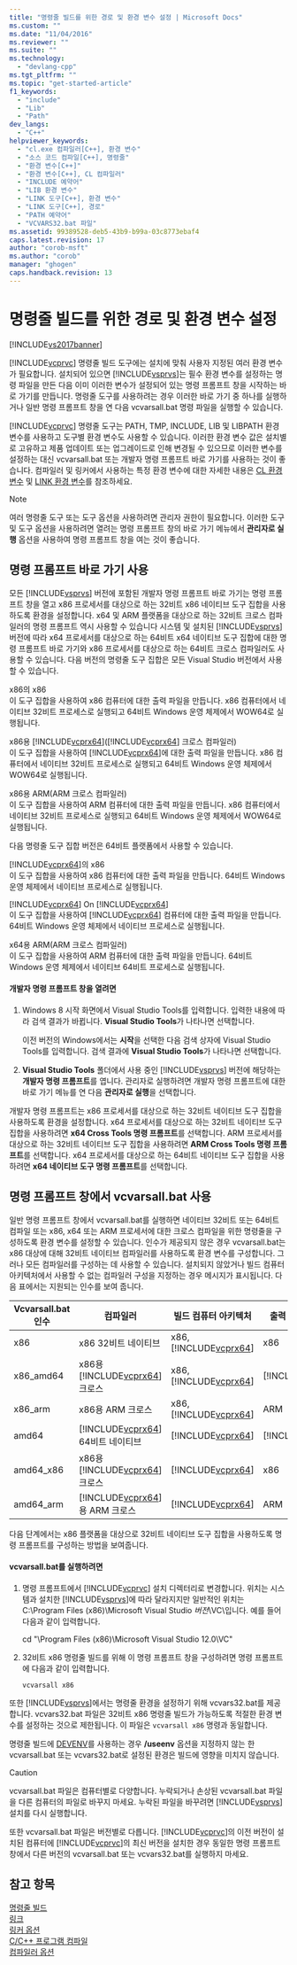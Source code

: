 ```yaml
---
title: "명령줄 빌드를 위한 경로 및 환경 변수 설정 | Microsoft Docs"
ms.custom: ""
ms.date: "11/04/2016"
ms.reviewer: ""
ms.suite: ""
ms.technology: 
  - "devlang-cpp"
ms.tgt_pltfrm: ""
ms.topic: "get-started-article"
f1_keywords: 
  - "include"
  - "Lib"
  - "Path"
dev_langs: 
  - "C++"
helpviewer_keywords: 
  - "cl.exe 컴파일러[C++], 환경 변수"
  - "소스 코드 컴파일[C++], 명령줄"
  - "환경 변수[C++]"
  - "환경 변수[C++], CL 컴파일러"
  - "INCLUDE 예약어"
  - "LIB 환경 변수"
  - "LINK 도구[C++], 환경 변수"
  - "LINK 도구[C++], 경로"
  - "PATH 예약어"
  - "VCVARS32.bat 파일"
ms.assetid: 99389528-deb5-43b9-b99a-03c8773ebaf4
caps.latest.revision: 17
author: "corob-msft"
ms.author: "corob"
manager: "ghogen"
caps.handback.revision: 13
---
```

# 명령줄 빌드를 위한 경로 및 환경 변수 설정
[!INCLUDE[vs2017banner](../assembler/inline/includes/vs2017banner.md)]

[!INCLUDE[vcprvc](../build/includes/vcprvc_md.md)] 명령줄 빌드 도구에는 설치에 맞춰 사용자 지정된 여러 환경 변수가 필요합니다.  설치되어 있으면 [!INCLUDE[vsprvs](../assembler/masm/includes/vsprvs_md.md)]는 필수 환경 변수를 설정하는 명령 파일을 만든 다음 이미 이러한 변수가 설정되어 있는 명령 프롬프트 창을 시작하는 바로 가기를 만듭니다.  명령줄 도구를 사용하려는 경우 이러한 바로 가기 중 하나를 실행하거나 일반 명령 프롬프트 창을 연 다음 vcvarsall.bat 명령 파일을 실행할 수 있습니다.  
  
 [!INCLUDE[vcprvc](../build/includes/vcprvc_md.md)] 명령줄 도구는 PATH, TMP, INCLUDE, LIB 및 LIBPATH 환경 변수를 사용하고 도구별 환경 변수도 사용할 수 있습니다.  이러한 환경 변수 값은 설치별로 고유하고 제품 업데이트 또는 업그레이드로 인해 변경될 수 있으므로 이러한 변수를 설정하는 대신 vcvarsall.bat 또는 개발자 명령 프롬프트 바로 가기를 사용하는 것이 좋습니다.  컴파일러 및 링커에서 사용하는 특정 환경 변수에 대한 자세한 내용은 [CL 환경 변수](../build/reference/cl-environment-variables.md) 및 [LINK 환경 변수](../build/reference/link-environment-variables.md)를 참조하세요.  
  
> [!NOTE]
>  여러 명령줄 도구 또는 도구 옵션을 사용하려면 관리자 권한이 필요합니다.  이러한 도구 및 도구 옵션을 사용하려면 열려는 명령 프롬프트 창의 바로 가기 메뉴에서 **관리자로 실행** 옵션을 사용하여 명령 프롬프트 창을 여는 것이 좋습니다.  
  
## 명령 프롬프트 바로 가기 사용  
 모든 [!INCLUDE[vsprvs](../assembler/masm/includes/vsprvs_md.md)] 버전에 포함된 개발자 명령 프롬프트 바로 가기는 명령 프롬프트 창을 열고 x86 프로세서를 대상으로 하는 32비트 x86 네이티브 도구 집합을 사용하도록 환경을 설정합니다.  x64 및 ARM 플랫폼을 대상으로 하는 32비트 크로스 컴파일러의 명령 프롬프트 역시 사용할 수 있습니다  시스템 및 설치된 [!INCLUDE[vsprvs](../assembler/masm/includes/vsprvs_md.md)] 버전에 따라 x64 프로세서를 대상으로 하는 64비트 x64 네이티브 도구 집합에 대한 명령 프롬프트 바로 가기와 x86 프로세서를 대상으로 하는 64비트 크로스 컴파일러도 사용할 수 있습니다.  다음 버전의 명령줄 도구 집합은 모든 Visual Studio 버전에서 사용할 수 있습니다.  
  
 x86의 x86  
 이 도구 집합을 사용하여 x86 컴퓨터에 대한 출력 파일을 만듭니다.  x86 컴퓨터에서 네이티브 32비트 프로세스로 실행되고 64비트 Windows 운영 체제에서 WOW64로 실행됩니다.  
  
 x86용 [!INCLUDE[vcprx64](../assembler/inline/includes/vcprx64_md.md)]\([!INCLUDE[vcprx64](../assembler/inline/includes/vcprx64_md.md)] 크로스 컴파일러\)  
 이 도구 집합을 사용하여 [!INCLUDE[vcprx64](../assembler/inline/includes/vcprx64_md.md)]에 대한 출력 파일을 만듭니다.  x86 컴퓨터에서 네이티브 32비트 프로세스로 실행되고 64비트 Windows 운영 체제에서 WOW64로 실행됩니다.  
  
 x86용 ARM\(ARM 크로스 컴파일러\)  
 이 도구 집합을 사용하여 ARM 컴퓨터에 대한 출력 파일을 만듭니다.  x86 컴퓨터에서 네이티브 32비트 프로세스로 실행되고 64비트 Windows 운영 체제에서 WOW64로 실행됩니다.  
  
 다음 명령줄 도구 집합 버전은 64비트 플랫폼에서 사용할 수 있습니다.  
  
 [!INCLUDE[vcprx64](../assembler/inline/includes/vcprx64_md.md)]의 x86  
 이 도구 집합을 사용하여 x86 컴퓨터에 대한 출력 파일을 만듭니다.  64비트 Windows 운영 체제에서 네이티브 프로세스로 실행됩니다.  
  
 [!INCLUDE[vcprx64](../assembler/inline/includes/vcprx64_md.md)] On [!INCLUDE[vcprx64](../assembler/inline/includes/vcprx64_md.md)]  
 이 도구 집합을 사용하여 [!INCLUDE[vcprx64](../assembler/inline/includes/vcprx64_md.md)] 컴퓨터에 대한 출력 파일을 만듭니다.  64비트 Windows 운영 체제에서 네이티브 프로세스로 실행됩니다.  
  
 x64용 ARM\(ARM 크로스 컴파일러\)  
 이 도구 집합을 사용하여 ARM 컴퓨터에 대한 출력 파일을 만듭니다.  64비트 Windows 운영 체제에서 네이티브 64비트 프로세스로 실행됩니다.  
  
#### 개발자 명령 프롬프트 창을 열려면  
  
1.  Windows 8 시작 화면에서 Visual Studio Tools를 입력합니다.  입력한 내용에 따라 검색 결과가 바뀝니다. **Visual Studio Tools**가 나타나면 선택합니다.  
  
     이전 버전의 Windows에서는 **시작**을 선택한 다음 검색 상자에 Visual Studio Tools를 입력합니다.  검색 결과에 **Visual Studio Tools**가 나타나면 선택합니다.  
  
2.  **Visual Studio Tools** 폴더에서 사용 중인 [!INCLUDE[vsprvs](../assembler/masm/includes/vsprvs_md.md)] 버전에 해당하는 **개발자 명령 프롬프트**를 엽니다.  관리자로 실행하려면 개발자 명령 프롬프트에 대한 바로 가기 메뉴를 연 다음 **관리자로 실행**을 선택합니다.  
  
 개발자 명령 프롬프트는 x86 프로세서를 대상으로 하는 32비트 네이티브 도구 집합을 사용하도록 환경을 설정합니다.  x64 프로세서를 대상으로 하는 32비트 네이티브 도구 집합을 사용하려면 **x64 Cross Tools 명령 프롬프트**를 선택합니다.  ARM 프로세서를 대상으로 하는 32비트 네이티브 도구 집합을 사용하려면 **ARM Cross Tools 명령 프롬프트**를 선택합니다.  x64 프로세서를 대상으로 하는 64비트 네이티브 도구 집합을 사용하려면 **x64 네이티브 도구 명령 프롬프트**를 선택합니다.  
  
## 명령 프롬프트 창에서 vcvarsall.bat 사용  
 일반 명령 프롬프트 창에서 vcvarsall.bat를 실행하면 네이티브 32비트 또는 64비트 컴파일 또는 x86, x64 또는 ARM 프로세서에 대한 크로스 컴파일을 위한 명령줄을 구성하도록 환경 변수를 설정할 수 있습니다.  인수가 제공되지 않은 경우 vcvarsall.bat는 x86 대상에 대해 32비트 네이티브 컴파일러를 사용하도록 환경 변수를 구성합니다.  그러나 모든 컴파일러를 구성하는 데 사용할 수 있습니다.  설치되지 않았거나 빌드 컴퓨터 아키텍처에서 사용할 수 없는 컴파일러 구성을 지정하는 경우 메시지가 표시됩니다.  다음 표에서는 지원되는 인수를 보여 줍니다.  
  
|Vcvarsall.bat 인수|컴파일러|빌드 컴퓨터 아키텍처|출력 아키텍처 빌드|  
|----------------------|----------|-----------------|----------------|  
|x86|x86 32비트 네이티브|x86, [!INCLUDE[vcprx64](../assembler/inline/includes/vcprx64_md.md)]|x86|  
|x86\_amd64|x86용 [!INCLUDE[vcprx64](../assembler/inline/includes/vcprx64_md.md)] 크로스|x86, [!INCLUDE[vcprx64](../assembler/inline/includes/vcprx64_md.md)]|[!INCLUDE[vcprx64](../assembler/inline/includes/vcprx64_md.md)]|  
|x86\_arm|x86용 ARM 크로스|x86, [!INCLUDE[vcprx64](../assembler/inline/includes/vcprx64_md.md)]|ARM|  
|amd64|[!INCLUDE[vcprx64](../assembler/inline/includes/vcprx64_md.md)] 64비트 네이티브|[!INCLUDE[vcprx64](../assembler/inline/includes/vcprx64_md.md)]|[!INCLUDE[vcprx64](../assembler/inline/includes/vcprx64_md.md)]|  
|amd64\_x86|x86용 [!INCLUDE[vcprx64](../assembler/inline/includes/vcprx64_md.md)] 크로스|[!INCLUDE[vcprx64](../assembler/inline/includes/vcprx64_md.md)]|x86|  
|amd64\_arm|[!INCLUDE[vcprx64](../assembler/inline/includes/vcprx64_md.md)]용 ARM 크로스|[!INCLUDE[vcprx64](../assembler/inline/includes/vcprx64_md.md)]|ARM|  
  
 다음 단계에서는 x86 플랫폼을 대상으로 32비트 네이티브 도구 집합을 사용하도록 명령 프롬프트를 구성하는 방법을 보여줍니다.  
  
#### vcvarsall.bat를 실행하려면  
  
1.  명령 프롬프트에서 [!INCLUDE[vcprvc](../build/includes/vcprvc_md.md)] 설치 디렉터리로 변경합니다.  위치는 시스템과 설치한 [!INCLUDE[vsprvs](../assembler/masm/includes/vsprvs_md.md)]에 따라 달라지지만 일반적인 위치는 C:\\Program Files \(x86\)\\Microsoft Visual Studio *버전*\\VC\\입니다. 예를 들어 다음과 같이 입력합니다.  
  
     cd "\\Program Files \(x86\)\\Microsoft Visual Studio 12.0\\VC"  
  
2.  32비트 x86 명령줄 빌드를 위해 이 명령 프롬프트 창을 구성하려면 명령 프롬프트에 다음과 같이 입력합니다.  
  
     `vcvarsall x86`  
  
 또한 [!INCLUDE[vsprvs](../assembler/masm/includes/vsprvs_md.md)]에서는 명령줄 환경을 설정하기 위해 vcvars32.bat를 제공합니다.  vcvars32.bat 파일은 32비트 x86 명령줄 빌드가 가능하도록 적절한 환경 변수를 설정하는 것으로 제한됩니다.  이 파일은 `vcvarsall x86` 명령과 동일합니다.  
  
 명령줄 빌드에 [DEVENV](../Topic/Devenv%20Command%20Line%20Switches.md)를 사용하는 경우 **\/useenv** 옵션을 지정하지 않는 한 vcvarsall.bat 또는 vcvars32.bat로 설정된 환경은 빌드에 영향을 미치지 않습니다.  
  
> [!CAUTION]
>  vcvarsall.bat 파일은 컴퓨터별로 다양합니다.  누락되거나 손상된 vcvarsall.bat 파일을 다른 컴퓨터의 파일로 바꾸지 마세요.  누락된 파일을 바꾸려면 [!INCLUDE[vsprvs](../assembler/masm/includes/vsprvs_md.md)] 설치를 다시 실행합니다.  
>   
>  또한 vcvarsall.bat 파일은 버전별로 다릅니다.  [!INCLUDE[vcprvc](../build/includes/vcprvc_md.md)]의 이전 버전이 설치된 컴퓨터에 [!INCLUDE[vcprvc](../build/includes/vcprvc_md.md)]의 최신 버전을 설치한 경우 동일한 명령 프롬프트 창에서 다른 버전의 vcvarsall.bat 또는 vcvars32.bat를 실행하지 마세요.  
  
## 참고 항목  
 [명령줄 빌드](../build/building-on-the-command-line.md)   
 [링크](../build/reference/linking.md)   
 [링커 옵션](../build/reference/linker-options.md)   
 [C\/C\+\+ 프로그램 컴파일](../build/reference/compiling-a-c-cpp-program.md)   
 [컴파일러 옵션](../build/reference/compiler-options.md)
